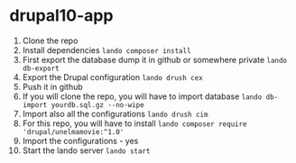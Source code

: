 # drupal10-app

1. Clone the repo
2. Install dependencies
   `lando composer install`
3. First export the database dump it in github or somewhere private
   `lando db-export`
4. Export the Drupal configuration `lando drush cex`
5. Push it in github
6. If you will clone the repo, you will have to import database
   `lando db-import yourdb.sql.gz --no-wipe`
7. Import also all the configurations
   `lando drush cim`
8. For this repo, you will have to install
   `lando composer require 'drupal/unelmamovie:^1.0'`
9. Import the configurations - yes
10. Start the lando server
    `lando start`
